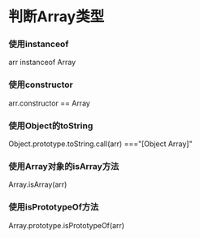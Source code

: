 # 判断Array类型

### 使用instanceof

arr instanceof Array

### 使用constructor

arr.constructor == Array

### 使用Object的toString

Object.prototype.toString.call(arr) ==="[Object Array]"

### 使用Array对象的isArray方法

Array.isArray(arr)

### 使用isPrototypeOf方法

Array.prototype.isPrototypeOf(arr)

